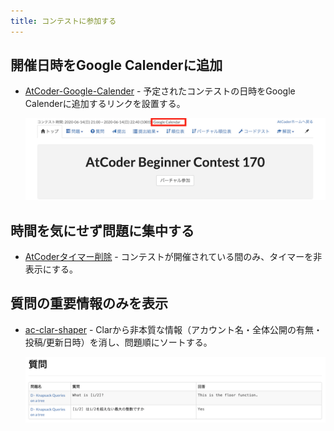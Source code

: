```yaml
---
title: コンテストに参加する
---
```


## 開催日時をGoogle Calenderに追加

- [AtCoder-Google-Calender](https://greasyfork.org/ja/scripts/390758-atcoder-google-calender) - 予定されたコンテストの日時をGoogle Calenderに追加するリンクを設置する。

    <div align="center">
      <img loading = "lazy" src="../../images/userscript/atcoder_google_calender.png" alt="atcoder google calender">
    </div>

## 時間を気にせず問題に集中する

- [AtCoderタイマー削除](https://greasyfork.org/ja/scripts/393176-calmatcoder) - コンテストが開催されている間のみ、タイマーを非表示にする。

## 質問の重要情報のみを表示

- [ac-clar-shaper](https://greasyfork.org/ja/scripts/388211-ac-clar-shaper) - Clarから非本質な情報（アカウント名・全体公開の有無・投稿/更新日時）を消し、問題順にソートする。

    <div align="center">
      <img loading = "lazy" src="../../images/userscript/ac_clar_shaper.png" alt="ac clar shaper">
    </div>
